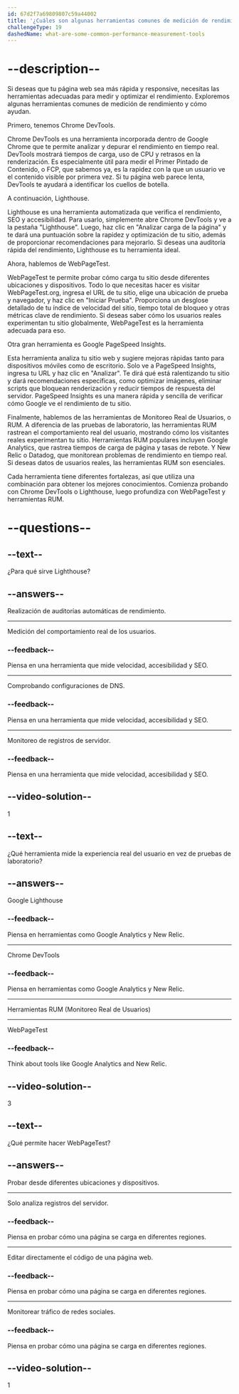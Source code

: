 ```yaml
---
id: 67d2f7a69809807c59a44002
title: '¿Cuáles son algunas herramientas comunes de medición de rendimiento?'
challengeType: 19
dashedName: what-are-some-common-performance-measurement-tools
---
```


# --description--

Si deseas que tu página web sea más rápida y responsive, necesitas las herramientas adecuadas para medir y optimizar el rendimiento. Exploremos algunas herramientas comunes de medición de rendimiento y cómo ayudan.

Primero, tenemos Chrome DevTools.

Chrome DevTools es una herramienta incorporada dentro de Google Chrome que te permite analizar y depurar el rendimiento en tiempo real. DevTools mostrará tiempos de carga, uso de CPU y retrasos en la renderización. Es especialmente útil para medir el Primer Pintado de Contenido, o FCP, que sabemos ya, es la rapidez con la que un usuario ve el contenido visible por primera vez. Si tu página web parece lenta, DevTools te ayudará a identificar los cuellos de botella.

A continuación, Lighthouse.

Lighthouse es una herramienta automatizada que verifica el rendimiento, SEO y accesibilidad. Para usarlo, simplemente abre Chrome DevTools y ve a la pestaña "Lighthouse".  Luego, haz clic en "Analizar carga de la página" y te dará una puntuación sobre la rapidez y optimización de tu sitio, además de proporcionar recomendaciones para mejorarlo. Si deseas una auditoría rápida del rendimiento, Lighthouse es tu herramienta ideal.

Ahora, hablemos de WebPageTest.

WebPageTest te permite probar cómo carga tu sitio desde diferentes ubicaciones y dispositivos.  Todo lo que necesitas hacer es visitar WebPageTest.org, ingresa el URL de tu sitio, elige una ubicación de prueba y navegador, y haz clic en "Iniciar Prueba".  Proporciona un desglose detallado de tu índice de velocidad del sitio, tiempo total de bloqueo y otras métricas clave de rendimiento.  Si deseas saber cómo los usuarios reales experimentan tu sitio globalmente, WebPageTest es la herramienta adecuada para eso.

Otra gran herramienta es Google PageSpeed Insights.

Esta herramienta analiza tu sitio web y sugiere mejoras rápidas tanto para dispositivos móviles como de escritorio.  Solo ve a PageSpeed Insights, ingresa tu URL y haz clic en "Analizar".  Te dirá qué está ralentizando tu sitio y dará recomendaciones específicas, como optimizar imágenes, eliminar scripts que bloquean renderización y reducir tiempos de respuesta del servidor.  PageSpeed Insights es una manera rápida y sencilla de verificar cómo Google ve el rendimiento de tu sitio.

Finalmente, hablemos de las herramientas de Monitoreo Real de Usuarios, o RUM.  A diferencia de las pruebas de laboratorio, las herramientas RUM rastrean el comportamiento real del usuario, mostrando cómo los visitantes reales experimentan tu sitio.  Herramientas RUM populares incluyen Google Analytics, que rastrea tiempos de carga de página y tasas de rebote.  Y New Relic o Datadog, que monitorean problemas de rendimiento en tiempo real.  Si deseas datos de usuarios reales, las herramientas RUM son esenciales.

Cada herramienta tiene diferentes fortalezas, así que utiliza una combinación para obtener los mejores conocimientos.  Comienza probando con Chrome DevTools o Lighthouse, luego profundiza con WebPageTest y herramientas RUM.

# --questions--

## --text--

¿Para qué sirve Lighthouse?

## --answers--

Realización de auditorías automáticas de rendimiento.

---

Medición del comportamiento real de los usuarios.

### --feedback--

Piensa en una herramienta que mide velocidad, accesibilidad y SEO.

---

Comprobando configuraciones de DNS.

### --feedback--

Piensa en una herramienta que mide velocidad, accesibilidad y SEO.

---

Monitoreo de registros de servidor.

### --feedback--

Piensa en una herramienta que mide velocidad, accesibilidad y SEO.

## --video-solution--

1

## --text--

¿Qué herramienta mide la experiencia real del usuario en vez de pruebas de laboratorio?

## --answers--

Google Lighthouse

### --feedback--

Piensa en herramientas como Google Analytics y New Relic.

---

Chrome DevTools

### --feedback--

Piensa en herramientas como Google Analytics y New Relic.

---

Herramientas RUM (Monitoreo Real de Usuarios)

---

WebPageTest

### --feedback--

Think about tools like Google Analytics and New Relic.

## --video-solution--

3

## --text--

¿Qué permite hacer WebPageTest?

## --answers--

Probar desde diferentes ubicaciones y dispositivos.

---

Solo analiza registros del servidor.

### --feedback--

Piensa en probar cómo una página se carga en diferentes regiones.

---

Editar directamente el código de una página web.

### --feedback--

Piensa en probar cómo una página se carga en diferentes regiones.

---

Monitorear tráfico de redes sociales.

### --feedback--

Piensa en probar cómo una página se carga en diferentes regiones.

## --video-solution--

1
